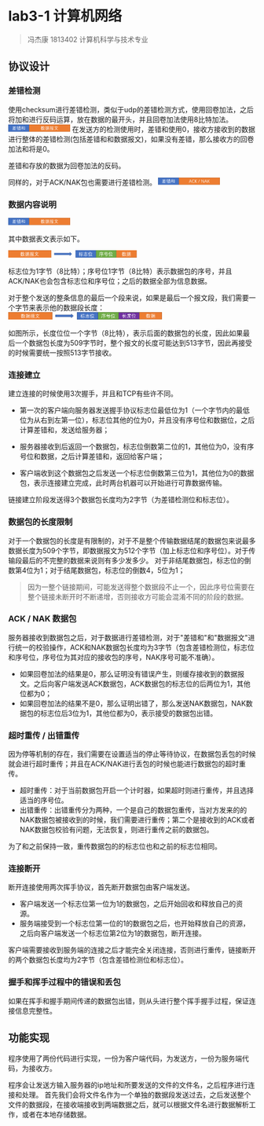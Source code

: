 # lab3-1 计算机网络
>冯杰康 1813402 计算机科学与技术专业
## 协议设计 

### 差错检测
   使用checksum进行差错检测，类似于udp的差错检测方式，使用回卷加法，之后将加和进行反码运算，放在数据的最开头，并且回卷加法使用8比特加法。
   <img src="./1.png" height=15>
   在发送方的检测使用时，差错和使用0，接收方接收到的数据进行整体的差错检测(包括差错和和数据报文)，如果没有差错，那么接收方的回卷加法和将是0。

   差错和存放的数据为回卷加法的反码。

   同样的，对于ACK/NAK包也需要进行差错检测。
   <img src="./2.png" height=15>

### 数据内容说明
   <img src="./1.png" height=15>

   其中数据表文表示如下。

   <img src="./3.png" height=15>

   标志位为1字节（8比特）；序号位1字节（8比特）表示数据包的序号，并且ACK/NAK也会包含标志位和序号位；之后的数据全部为信息数据。

   对于整个发送的整条信息的最后一个段来说，如果是最后一个报文段，我们需要一个字节来表示他的数据段长度：
   <img src="./4.png" height=15>
   
   如图所示，长度位位一个字节（8比特），表示后面的数据包的长度，因此如果最后一个数据包长度为509字节时，整个报文的长度可能达到513字节，因此再接受的时候需要统一按照513字节接收。
   
### 连接建立
   建立连接的时候使用3次握手，并且和TCP有些许不同。
   - 第一次的客户端向服务器发送握手协议标志位最低位为1（一个字节内的最低位为从右到左第一位），标志位其他的位为0，并且没有序号位和数据位，之后计算差错和，发送给服务器；
  
   - 服务器接收到后返回一个数据包，标志位倒数第二位的1，其他位为0，没有序号位和数据，之后计算差错和，返回给客户端；
   - 客户端收到这个数据包之后发送一个标志位倒数第三位为1，其他位为0的数据包，表示连接建立完成，此时两台机器可以开始进行可靠数据传输。

   链接建立阶段发送得3个数据包长度均为2字节（为差错检测位和标志位）。   

### 数据包的长度限制

对于一个数据包的长度是有限制的，对于不是整个传输数据结尾的数据包来说最多数据长度为509个字节，即数据报文为512个字节（加上标志位和序号位）。对于传输段最后的不完整的数据来说则有多少发多少。
对于非结尾数据包，标志位的倒数第4位为1；对于结尾数据包，标志位的倒数4，5位为1；

>因为一整个链接期间，可能发送得整个数据段不止一个，因此序号位需要在整个链接未断开时不断递增，否则接收方可能会混淆不同的阶段的数据。

### ACK / NAK 数据包

服务器接收到数据包之后，对于数据进行差错检测，对于"差错和"和"数据报文"进行统一的校验操作，ACK和NAK数据包长度均为3字节（包含差错检测位，标志位和序号位，序号位为其对应的接收包的序号，NAK序号可能不准确）。

- 如果回卷加法的结果是0，那么证明没有错误产生，则缓存接收到的数据报文。之后向客户端发送ACK数据包，ACK数据包的标志位的后两位为1，其他位都为0；
- 如果回卷加法的结果不是0，那么证明出错了，那么发送NAK数据包，NAK数据包的标志位后3位为1，其他位都为0，表示接受的数据包出错。

### 超时重传 / 出错重传
   因为停等机制的存在，我们需要在设置适当的停止等待协议，在数据包丢包的时候就会进行超时重传；并且在ACK/NAK进行丢包的时候也能进行数据包的超时重传。
   
   - 超时重传：对于当前数据包开启一个计时器，如果超时则进行重传，并且选择适当的序号位。
   - 出错重传：出错重传分为两种，一个是自己的数据包重传，当对方发来的的NAK数据包被接收到的时候，我们需要进行重传；第二个是接收到的ACK或者NAK数据包校验有问题，无法恢复，则进行重传之前的数据包。
   
   为了和之前保持一致，重传数据包的的标志位也和之前的标志位相同。

### 连接断开
   断开连接使用两次挥手协议，首先断开数据包由客户端发送。
   - 客户端发送一个标志位第一位为1的数据包，之后开始回收和释放自己的资源。
   - 服务端接受到一个标志位第一位的1的数据包之后，也开始释放自己的资源，之后向客户端发送一个标志位第2位为1的数据包，断开连接。

   客户端需要接收到服务端的连接之后才能完全关闭连接，否则进行重传，链接断开的两个数据包长度均为2字节（包含差错检测位和标志位）。

### 握手和挥手过程中的错误和丢包

如果在挥手和握手期间传递的数据包出错，则从头进行整个挥手握手过程，保证连接信息完整性。


## 功能实现

程序使用了两份代码进行实现，一份为客户端代码，为发送方，一份为服务端代码，为接收方。

程序会让发送方输入服务器的ip地址和所要发送的文件的文件名，之后程序进行连接和处理。
首先我们会将文件名作为一个单独的数据段发送过去，之后发送整个文件的数据段，在接收端接收到两端数据之后，就可以根据文件名进行数据解析工作，或者在本地存储数据。



